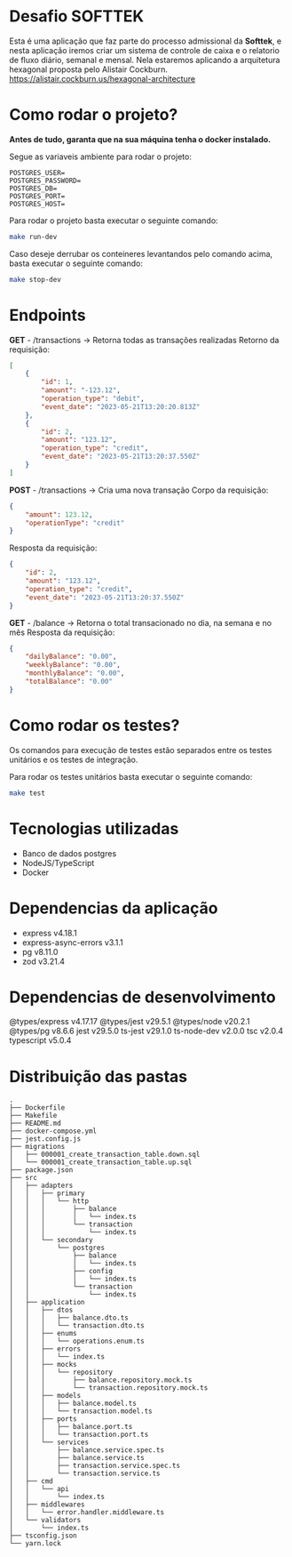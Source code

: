 # Desafio SOFTTEK

Esta é uma aplicação que faz parte do processo admissional da **Softtek**, e nesta aplicação iremos criar um sistema de controle de caixa e o relatorio de fluxo diário, semanal e mensal.
Nela estaremos aplicando a arquitetura hexagonal proposta pelo Alistair Cockburn.
https://alistair.cockburn.us/hexagonal-architecture

# Como rodar o projeto?
**Antes de tudo, garanta que na sua máquina tenha o docker instalado.**

Segue as variaveis ambiente para rodar o projeto:
```
POSTGRES_USER=
POSTGRES_PASSWORD=
POSTGRES_DB=
POSTGRES_PORT=
POSTGRES_HOST=
```

Para rodar o projeto basta executar o seguinte comando:
```bash
make run-dev
```
Caso deseje derrubar os conteineres levantandos pelo comando acima, basta executar o seguinte comando:
```bash
make stop-dev
```

# Endpoints

**GET** - /transactions -> Retorna todas as transações realizadas
Retorno da requisição:
```json
[
    {
        "id": 1,
        "amount": "-123.12",
        "operation_type": "debit",
        "event_date": "2023-05-21T13:20:20.813Z"
    },
    {
        "id": 2,
        "amount": "123.12",
        "operation_type": "credit",
        "event_date": "2023-05-21T13:20:37.550Z"
    }
]
```
**POST** - /transactions -> Cria uma nova transação
Corpo da requisição:
```json
{
    "amount": 123.12,
    "operationType": "credit"
}
```
Resposta da requisição:
```json
{
    "id": 2,
    "amount": "123.12",
    "operation_type": "credit",
    "event_date": "2023-05-21T13:20:37.550Z"
}
```
**GET** - /balance -> Retorna o total transacionado no dia, na semana e no mês
Resposta da requisição:
```json
{
    "dailyBalance": "0.00",
    "weeklyBalance": "0.00",
    "monthlyBalance": "0.00",
    "totalBalance": "0.00"
}
```

# Como rodar os testes?
Os comandos para execução de testes estão separados entre os testes unitários e os testes de integração.

Para rodar os testes unitários basta executar o seguinte comando:
```bash
make test
```
# Tecnologias utilizadas
 - Banco de dados postgres
 - NodeJS/TypeScript
 - Docker

# Dependencias da aplicação
- express v4.18.1
- express-async-errors v3.1.1
- pg v8.11.0
- zod v3.21.4

# Dependencias de desenvolvimento
@types/express v4.17.17
@types/jest v29.5.1
@types/node v20.2.1
@types/pg v8.6.6
jest v29.5.0
ts-jest v29.1.0
ts-node-dev v2.0.0
tsc v2.0.4
typescript v5.0.4

# Distribuição das pastas

```
.
├── Dockerfile
├── Makefile
├── README.md
├── docker-compose.yml
├── jest.config.js
├── migrations
│   ├── 000001_create_transaction_table.down.sql
│   └── 000001_create_transaction_table.up.sql
├── package.json
├── src
│   ├── adapters
│   │   ├── primary
│   │   │   └── http
│   │   │       ├── balance
│   │   │       │   └── index.ts
│   │   │       └── transaction
│   │   │           └── index.ts
│   │   └── secondary
│   │       └── postgres
│   │           ├── balance
│   │           │   └── index.ts
│   │           ├── config
│   │           │   └── index.ts
│   │           └── transaction
│   │               └── index.ts
│   ├── application
│   │   ├── dtos
│   │   │   ├── balance.dto.ts
│   │   │   └── transaction.dto.ts
│   │   ├── enums
│   │   │   └── operations.enum.ts
│   │   ├── errors
│   │   │   └── index.ts
│   │   ├── mocks
│   │   │   └── repository
│   │   │       ├── balance.repository.mock.ts
│   │   │       └── transaction.repository.mock.ts
│   │   ├── models
│   │   │   ├── balance.model.ts
│   │   │   └── transaction.model.ts
│   │   ├── ports
│   │   │   ├── balance.port.ts
│   │   │   └── transaction.port.ts
│   │   └── services
│   │       ├── balance.service.spec.ts
│   │       ├── balance.service.ts
│   │       ├── transaction.service.spec.ts
│   │       └── transaction.service.ts
│   ├── cmd
│   │   └── api
│   │       └── index.ts
│   ├── middlewares
│   │   └── error.handler.middleware.ts
│   └── validators
│       └── index.ts
├── tsconfig.json
└── yarn.lock
```
